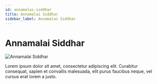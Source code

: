 ```yaml
---
id: annamalai-siddhar
title: Annamalai Siddhar
sidebar_label: Annamalai Siddhar
---
```


# Annamalai Siddhar

![Annamalai Siddhar](/img/exampleimg.png)


Lorem ipsum dolor sit amet, consectetur adipiscing elit. Curabitur consequat, sapien et convallis malesuada, elit purus faucibus neque, vel cursus erat lorem a justo.

